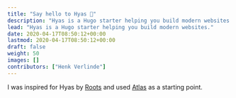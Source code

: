 ```yaml
---
title: "Say hello to Hyas 👋"
description: "Hyas is a Hugo starter helping you build modern websites."
lead: "Hyas is a Hugo starter helping you build modern websites."
date: 2020-04-17T08:50:12+00:00
lastmod: 2020-04-17T08:50:12+00:00
draft: false
weight: 50
images: []
contributors: ["Henk Verlinde"]
---
```


I was inspired for Hyas by [Roots](https://roots.io/) and used [Atlas](https://github.com/indigotree/atlas) as a starting point.
